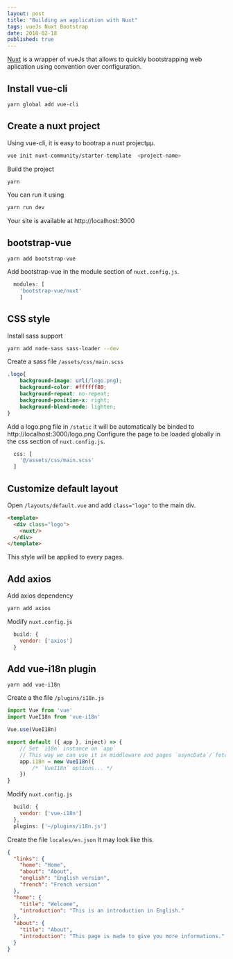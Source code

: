 ```yaml
---
layout: post
title: "Building an application with Nuxt"
tags: vueJs Nuxt Bootstrap
date: 2018-02-18
published: true
---
```


[Nuxt](https://nuxtjs.org/) is a wrapper of vueJs that allows to quickly bootstrapping web aplication using convention over configuration.

## Install vue-cli

```bash
yarn global add vue-cli
```

## Create a nuxt project

Using vue-cli, it is easy to bootrap a nuxt projectµµ.

```bash
vue init nuxt-community/starter-template  <project-name>
```

Build the project

```bash
yarn
```

You can run it using

```bash
yarn run dev
```

Your site is available at http://localhost:3000

## bootstrap-vue

```
yarn add bootstrap-vue
```

Add bootstrap-vue in the module section of `nuxt.config.js`.
```javascript
  modules: [
    'bootstrap-vue/nuxt'
    ]
```

## CSS style

Install sass support

```bash
yarn add node-sass sass-loader --dev
```

Create a sass file `/assets/css/main.scss`
```css
.logo{
    background-image: url(/logo.png);
    background-color: #ffffff80;
    background-repeat: no-repeat;
    background-position-x: right;
    background-blend-mode: lighten;
}
```

Add a logo.png file in `/static` it will be automatically be binded to http://localhost:3000/logo.png
Configure the page to be loaded globally in the css section of `nuxt.config.js`.

```javascript
  css: [
    '@/assets/css/main.scss'
  ]
```

## Customize default layout

Open `/layouts/default.vue` and add `class="logo"` to the main div.
```html
<template>
  <div class="logo">
    <nuxt/>
  </div>
</template>
```

This style will be applied to every pages.

## Add axios
Add axios dependency
```bash
yarn add axios
```

Modify `nuxt.config.js` 

```javascript
  build: {
    vendor: ['axios']
  }
```

## Add vue-i18n plugin

```
yarn add vue-i18n
```

Create a the file `/plugins/i18n.js`

```javascript
import Vue from 'vue'
import VueI18n from 'vue-i18n'

Vue.use(VueI18n)

export default ({ app }, inject) => {
    // Set `i18n` instance on `app`
    // This way we can use it in middleware and pages `asyncData`/`fetch`
    app.i18n = new VueI18n({
        /* `VueI18n` options... */
    })
}
```

Modify `nuxt.config.js` 

```javascript
  build: {
    vendor: ['vue-i18n']
  },
  plugins: ['~/plugins/i18n.js']
```

Create the file `locales/en.json`
It may look like this.

```json
{
  "links": {
    "home": "Home",
    "about": "About",
    "english": "English version",
    "french": "French version"
  },
  "home": {
    "title": "Welcome",
    "introduction": "This is an introduction in English."
  },
  "about": {
    "title": "About",
    "introduction": "This page is made to give you more informations."
  }
}
```



